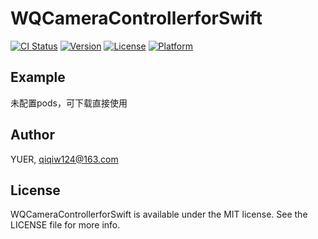 # WQCameraControllerforSwift

[![CI Status](https://img.shields.io/travis/01810452/WQCameraControllerforSwift.svg?style=flat)](https://travis-ci.org/01810452/WQCameraControllerforSwift)
[![Version](https://img.shields.io/cocoapods/v/WQCameraControllerforSwift.svg?style=flat)](https://cocoapods.org/pods/WQCameraControllerforSwift)
[![License](https://img.shields.io/cocoapods/l/WQCameraControllerforSwift.svg?style=flat)](https://cocoapods.org/pods/WQCameraControllerforSwift)
[![Platform](https://img.shields.io/cocoapods/p/WQCameraControllerforSwift.svg?style=flat)](https://cocoapods.org/pods/WQCameraControllerforSwift)

## Example
未配置pods，可下载直接使用

## Author

YUER, qiqiw124@163.com

## License

WQCameraControllerforSwift is available under the MIT license. See the LICENSE file for more info.
